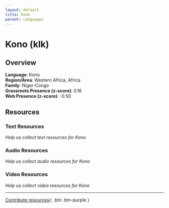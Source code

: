 ```yaml
---
layout: default
title: Kono
parent: Languages
---
```


# Kono (klk)

## Overview

**Language**: Kono  
**Region/Area**: Western Africa, Africa  
**Family**: Niger-Congo  
**Grassroots Presence (z-score)**: 0.16  
**Web Presence (z-score)**: -0.50  

## Resources

### Text Resources
*Help us collect text resources for Kono*

### Audio Resources
*Help us collect audio resources for Kono*

### Video Resources
*Help us collect video resources for Kono*

---

[Contribute resources](https://forms.office.com/e/1SfLJx3u1r){: .btn .btn-purple }
